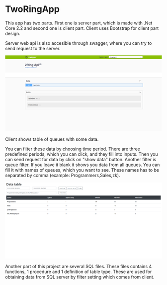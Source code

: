# TwoRingApp

This app has two parts. First one is server part, which is made with .Net Core 2.2 and second one is client part. Client uses Bootstrap
for client part design.

Server web api is also accesible through swagger, where you can try to send request to the server.

![Alt text](./screens/swagger.png?raw=true "screenshot web")

Client shows table of queues with some data. 

You can filter these data by choosing time period. There are three predefined periods, which you can click, and they fill into inputs. Then you can send request for data by click on "show data" button. Another filter is queue filter. If you leave it blank it shows you data from all queues. You can fill it with names of queues, which you want to see. These names has to be separated by comma (example: Programmers,Sales,zk).

![Alt text](./screens/client.png?raw=true "screenshot web")

Another part of this project are several SQL files. These files contains 4 functions, 1 procedure and 1 definition of table type. These are used for obtaining data from SQL server by filter setting which comes from client.
